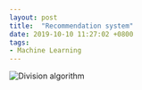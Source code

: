 ```yaml
---
layout: post
title:  "Recommendation system"
date: 2019-10-10 11:27:02 +0800
tags: 
- Machine Learning
---
```


![Division algorithm]({{site.url}}/images/posts/rs.svg)

